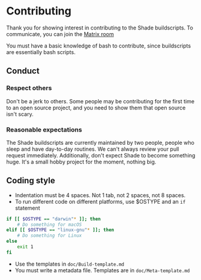 # Contributing

Thank you for showing interest in contributing to the Shade buildscripts.
To communicate, you can join the [Matrix room](https://matrix.to/#/!seeNYJscvKSNvmTcQE:matrix.org?via=matrix.org)

You must have a basic knowledge of bash to contribute,
since buildscripts are essentially bash scripts.

## Conduct

### Respect others

Don't be a jerk to others.
Some people may be contributing for the first time to an open source project,
and you need to show them that open source isn't scary.

### Reasonable expectations

The Shade buildscripts are currently maintained by two people,
people who sleep and have day-to-day routines.
We can't always review your pull request immediately.
Additionally, don't expect Shade to become something huge.
It's a small hobby project for the moment, nothing big.

## Coding style

- Indentation must be 4 spaces. Not 1 tab, not 2 spaces, not 8 spaces.
- To run different code on different platforms, use $OSTYPE and an `if` statement

```sh
if [[ $OSTYPE == "darwin"* ]]; then
    # Do something for macOS
elif [[ $OSTYPE == "linux-gnu"* ]]; then
    # Do something for Linux
else
    exit 1
fi
```

- Use the templates in `doc/Build-template.md`
- You must write a metadata file. Templates are in `doc/Meta-template.md`
